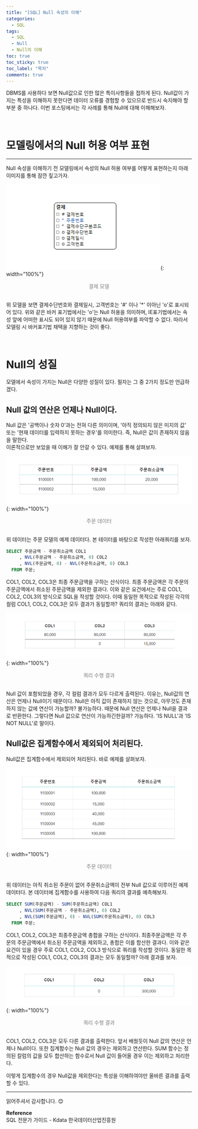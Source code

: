 ```yaml
---
title: "[SQL] Null 속성의 이해"
categories:
  - SQL
tags:
  - SQL
  - Null
  - Null의 이해
toc: true
toc_sticky: true
toc_label: "목차"
comments: true
---
```


DBMS를 사용하다 보면 Null값으로 인한 많은 특이사항들을 접하게 된다. Null값이 가지는 특성을 이해하지 못한다면 데이터 오류를 경험할 수 있으므로 반드시 숙지해야 할 부분 중 하나다. 이번 포스팅에서는 각 사례를 통해 Null에 대해 이해해보자.

<br>

# 모델링에서의 Null 허용 여부 표현
---
Null 속성을 이해하기 전 모델링에서 속성의 Null 허용 여부를 어떻게 표현하는지 아래 이미지를 통해 잠깐 짚고가자.

![결제 모델](/assets/img/posts/20220830/example-of-performance-improvement-of-semi-normalized-model.png "결제 모델"){: width="100%"}
<div style="color: gray; text-align: center; margin-bottom: 30px;">결제 모델</div>

위 모델을 보면 결제수단번호와 결제일시, 고객번호는 '#' 이나 '*' 이아닌 'o'로 표시되어 있다. 위와 같은 바커 표기법에서는 'o'는 Null 허용을 의미하며, IE표기법에서는 속성 앞에 어떠한 표시도 되어 있지 않기 때문에 Null 허용여부를 파악할 수 없다. 따라서 모델링 시 바커표기법 채택을 지향하는 것이 좋다.

<br>

# Null의 성질
모델에서 속성이 가지는 Null은 다양한 성질이 있다. 필자는 그 중 2가지 정도만 언급하겠다.

## Null 값의 연산은 언제나 Null이다.
Null 값은 '공백이나 숫자 0'과는 전혀 다른 의미이며, '아직 정의되지 않은 미지의 값' 또는 '현재 데이터를 입력하지 못하는 경우'를 의미한다. 즉, Null은 값이 존재하지 않음을 말한다.  
이론적으로만 보았을 때 이해가 잘 안갈 수 있다. 예제를 통해 살펴보자.

![주문 데이터](/assets/img/posts/20220915/order-data-example_1.png "주문 데이터"){: width="100%"}
<div style="color: gray; text-align: center; margin-bottom: 30px;">주문 데이터</div>

위 데이터는 주문 모델의 예제 데이터다. 본 테이터를 바탕으로 작성한 아래쿼리를 보자.

```sql
SELECT 주문금액 - 주문취소금액 COL1
     , NVL(주문금액 - 주문취소금액, 0) COL2
     , NVL(주문금액, 0) - NVL(주문취소금액, 0) COL3
  FROM 주문;
```

COL1, COL2, COL3은 최종 주문금액을 구하는 산식이다. 최종 주문금액은 각 주문의 주문금액에서 취소된 주문금액을 제외한 결과다. 이와 같은 요건에서는 주로 COL1, COL2, COL3의 방식으로 SQL을 작성할 것이다. 이때 동일한 목적으로 작성된 각각의 컬럼 COL1, COL2, COL3은 모두 결과가 동일할까? 쿼리의 결과는 아래와 같다.

![쿼리 수행 결과](/assets/img/posts/20220915/query-result_1.png "쿼리 수행 결과"){: width="100%"}
<div style="color: gray; text-align: center; margin-bottom: 30px;">쿼리 수행 결과</div>

Null 값이 포함되었을 경우, 각 컬럼 결과가 모두 다르게 출력된다. 이유는, Null값의 연산은 언제나 Null이기 때문이다. Null은 아직 값이 존재하지 않는 것으로, 아무것도 존재하지 않는 값에 연산이 가능할까? 불가능하다. 때문에 Null 연산은 언제나 Null을 결과로 반환한다. 그렇다면 Null 값으로 연산이 가능하긴한걸까? 가능하다. 'IS NULL'과 'IS NOT NULL'로 말이다.

## Null값은 집계함수에서 제외되어 처리된다.
Null값은 집계함수에서 제외되어 처리된다. 바로 예제를 살펴보자.

![주문 데이터](/assets/img/posts/20220915/order-data-example_2.png "주문 데이터"){: width="100%"}
<div style="color: gray; text-align: center; margin-bottom: 30px;">주문 데이터</div>

위 데이터는 아직 취소된 주문이 없어 주문취소금액이 전부 Null 값으로 이루어진 예제 데이터다. 본 데이터에 집계함수를 사용하여 다음 쿼리의 결과를 예측해보자.

```sql
SELECT SUM(주문금액) - SUM(주문취소금액) COL1
     , NVL(SUM(주문금액 - 주문취소금액), 0) COL2
     , NVL(SUM(주문금액), 0) - NVL(SUM(주문취소금액), 0) COL3
  FROM 주문;
```

COL1, COL2, COL3은 최종주문금액 총합을 구하는 산식이다. 최종주문금액은 각 주문의 주문금액에서 취소된 주문금액을 제외하고, 총합은 이를 합산한 결과다. 이와 같은 요건이 있을 경우 주로 COL1, COL2, COL3 방식으로 쿼리를 작성할 것이다. 동일한 목적으로 작성된 COL1, COL2, COL3의 결과는 모두 동일할까? 아래 결과를 보자.

![쿼리 수행 결과](/assets/img/posts/20220915/query-result_2.png "쿼리 수행 결과"){: width="100%"}
<div style="color: gray; text-align: center; margin-bottom: 30px;">쿼리 수행 결과</div>

COL1, COL2, COL3은 모두 다른 결과를 출력한다. 앞서 배웠듯이 Null 값의 연산은 언제나 Null이다. 또한 집계함수는 Null 값의 경우는 제외하고 연산한다. SUM 함수는 정의된 칼럼의 값을 모두 합산하는 함수로서 Null 값이 들어올 경우 이는 제외하고 처리한다.

이렇게 집계함수의 경우 Null값을 제외한다는 특성을 이해하여야만 올바른 결과를 출력할 수 있다.

---

읽어주셔서 감사합니다. 😊 

__Reference__  
SQL 전문가 가이드 - Kdata 한국데이터산업진흥원  